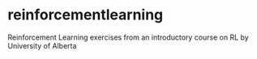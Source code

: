 # reinforcementlearning
Reinforcement Learning exercises from an introductory course on RL by University of Alberta
